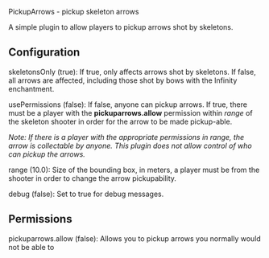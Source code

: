 PickupArrows - pickup skeleton arrows

A simple plugin to allow players to pickup arrows shot by skeletons.

## Configuration
skeletonsOnly (true): If true, only affects arrows shot by skeletons. If false, all arrows
are affected, including those shot by bows with the Infinity enchantment.

usePermissions (false): If false, anyone can pickup arrows. If true, there must be a player
with the **pickuparrows.allow** permission within *range* of the skeleton shooter in order
for the arrow to be made pickup-able.

*Note: If there is a player with the appropriate permissions in range, the arrow is
collectable by anyone. This plugin does not allow control of who can pickup the arrows.*

range (10.0): Size of the bounding box, in meters, a player must be from the shooter
in order to change the arrow pickupability.

debug (false): Set to true for debug messages.

## Permissions
pickuparrows.allow (false): Allows you to pickup arrows you normally would not be able to


